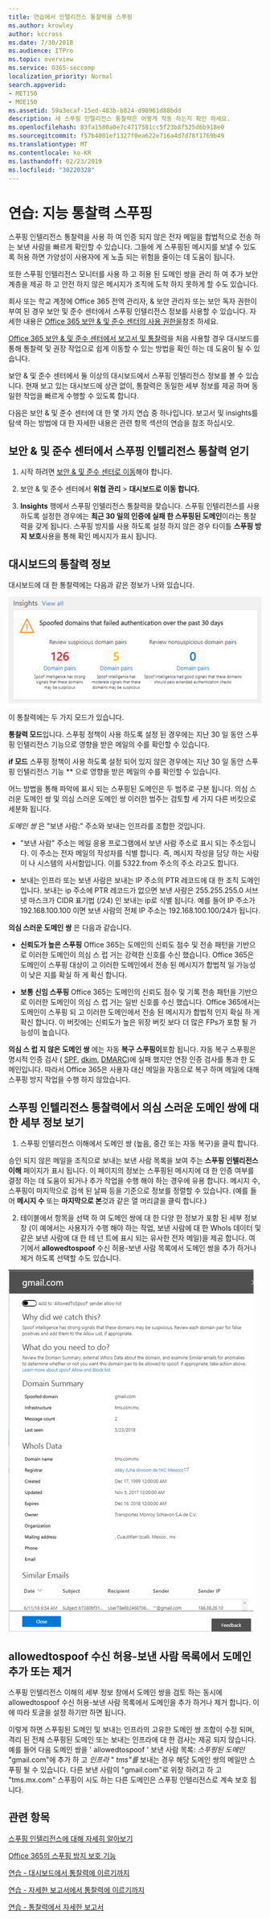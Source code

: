```yaml
---
title: 연습에서 인텔리전스 통찰력을 스푸핑
ms.author: krowley
author: kccross
ms.date: 7/30/2018
ms.audience: ITPro
ms.topic: overview
ms.service: O365-seccomp
localization_priority: Normal
search.appverid:
- MET150
- MOE150
ms.assetid: 59a3ecaf-15ed-483b-b824-d98961d88bdd
description: 새 스푸핑 인텔리전스 통찰력은 어떻게 작동 하는지 확인 하세요.
ms.openlocfilehash: 83fa1580a0e7c4717581cc5f23b8f525d6b918e0
ms.sourcegitcommit: f57b4001ef1327f0ea622e716a4d7d78f1769b49
ms.translationtype: MT
ms.contentlocale: ko-KR
ms.lasthandoff: 02/23/2019
ms.locfileid: "30220328"
---
```

# <a name="walkthrough-spoof-intelligence-insight"></a>연습: 지능 통찰력 스푸핑

스푸핑 인텔리전스 통찰력을 사용 하 여 인증 되지 않은 전자 메일을 합법적으로 전송 하는 보낸 사람을 빠르게 확인할 수 있습니다. 그들에 게 스푸핑된 메시지를 보낼 수 있도록 허용 하면 가양성이 사용자에 게 노출 되는 위험을 줄이는 데 도움이 됩니다.
  
또한 스푸핑 인텔리전스 모니터를 사용 하 고 허용 된 도메인 쌍을 관리 하 여 추가 보안 계층을 제공 하 고 안전 하지 않은 메시지가 조직에 도착 하지 못하게 할 수도 있습니다.
  
회사 또는 학교 계정에 Office 365 전역 관리자, &amp; 보안 관리자 또는 보안 독자 권한이 부여 된 경우 보안 및 준수 센터에서 스푸핑 인텔리전스 정보를 사용할 수 있습니다. 자세한 내용은 [Office 365 보안 &amp; 및 준수 센터의 사용 권한을](permissions-in-the-security-and-compliance-center.md)참조 하세요.
  
[Office 365 보안 &amp; 및 준수 센터에서 보고서 및 통찰력](reports-and-insights-in-security-and-compliance.md)을 처음 사용할 경우 대시보드를 통해 통찰력 및 권장 작업으로 쉽게 이동할 수 있는 방법을 확인 하는 데 도움이 될 수 있습니다.
  
보안 &amp; 및 준수 센터에서 둘 이상의 대시보드에서 스푸핑 인텔리전스 정보를 볼 수 있습니다. 현재 보고 있는 대시보드에 상관 없이, 통찰력은 동일한 세부 정보를 제공 하며 동일한 작업을 빠르게 수행할 수 있도록 합니다.
  
다음은 보안 &amp; 및 준수 센터에 대 한 몇 가지 연습 중 하나입니다. 보고서 및 insights를 탐색 하는 방법에 대 한 자세한 내용은 관련 항목 섹션의 연습을 참조 하십시오.
  
## <a name="getting-to-the-spoof-intelligence-insight-in-the-security-amp-compliance-center"></a>보안 &amp; 및 준수 센터에서 스푸핑 인텔리전스 통찰력 얻기

1. 시작 하려면 [보안 &amp; 및 준수 센터로 이동](go-to-the-securitycompliance-center.md)해야 합니다.
    
2. 보안 &amp; 및 준수 센터에서 **위협 관리** \> **대시보드로 이동 합니다.**
    
3. **Insights** 행에서 스푸핑 인텔리전스 통찰력을 찾습니다. 스푸핑 인텔리전스를 사용 하도록 설정한 경우에는 **최근 30 일의 인증에 실패 한 스푸핑된 도메인**이라는 통찰력을 갖게 됩니다. 스푸핑 방지를 사용 하도록 설정 하지 않은 경우 타이틀 **스푸핑 방지 보호**사용을 통해 확인 메시지가 표시 됩니다. 
    
## <a name="about-the-insight-on-the-dashboard"></a>대시보드의 통찰력 정보

대시보드에 대 한 통찰력에는 다음과 같은 정보가 나와 있습니다.
  
![스푸핑 인텔리전스 통찰력 스크린샷](media/28aeabac-c1a1-4d16-9fbe-14996f742a9a.png)
  
이 통찰력에는 두 가지 모드가 있습니다.
  
 **통찰력 모드**입니다. 스푸핑 정책이 사용 하도록 설정 된 경우에는 지난 30 일 동안 스푸핑 인텔리전스 기능으로 영향을 받은 메일의 수를 확인할 수 있습니다. 
  
 **if 모드** 스푸핑 정책이 사용 하도록 설정 되어 있지 않은 경우에는 지난 30 일 동안 스푸핑 인텔리전스 기능 ** 으로 영향을 받은 메일의 수를 확인할 수 있습니다. 
  
어느 방법을 통해 파악에 표시 되는 스푸핑된 도메인은 두 범주로 구분 됩니다. 의심 스러운 도메인 쌍 및 의심 스러운 도메인 쌍 이러한 범주는 검토할 세 가지 다른 버킷으로 세분화 됩니다. 
  
*도메인 쌍* 은 "보낸 사람:" 주소와 보내는 인프라를 조합한 것입니다. 
  
- "보낸 사람" 주소는 메일 응용 프로그램에서 보낸 사람 주소로 표시 되는 주소입니다. 이 주소는 전자 메일의 작성자를 식별 합니다. 즉, 메시지 작성을 담당 하는 사람이 나 시스템의 사서함입니다. 이를 5322.from 주소의 주소 라고도 합니다.
    
- 보내는 인프라 또는 보낸 사람은 보내는 IP 주소의 PTR 레코드에 대 한 조직 도메인입니다. 보내는 ip 주소에 PTR 레코드가 없으면 보낸 사람은 255.255.255.0 서브넷 마스크가 CIDR 표기법 (/24) 인 보내는 ip로 식별 됩니다. 예를 들어 IP 주소가 192.168.100.100 이면 보낸 사람의 전체 IP 주소는 192.168.100.100/24가 됩니다.
    
 **의심 스러운 도메인 쌍** 은 다음과 같습니다. 
  
- **신뢰도가 높은 스푸핑** Office 365는 도메인의 신뢰도 점수 및 전송 패턴을 기반으로 이러한 도메인이 의심 스 럽 거는 강력한 신호를 수신 했습니다. Office 365은 도메인이 스푸핑 대상이 고 이러한 도메인에서 전송 된 메시지가 합법적 일 가능성이 낮은 지를 확실 하 게 확신 합니다. 
    
- **보통 신임 스푸핑** Office 365는 도메인의 신뢰도 점수 및 기록 전송 패턴을 기반으로 이러한 도메인이 의심 스 럽 거는 일반 신호를 수신 했습니다. Office 365에서는 도메인이 스푸핑 되 고 이러한 도메인에서 전송 된 메시지가 합법적 인지 확실 하 게 확신 합니다. 이 버킷에는 신뢰도가 높은 위장 버킷 보다 더 많은 FPs가 포함 될 가능성이 높습니다. 
    
 **의심 스 럽 지 않은 도메인 쌍** 에는 자동 **복구 스푸핑이**포함 됩니다. 자동 복구 스푸핑은 명시적 인증 검사 ( [SPF](https://docs.microsoft.com/office365/SecurityCompliance/how-office-365-uses-spf-to-prevent-spoofing), [dkim](https://docs.microsoft.com/office365/SecurityCompliance/use-dkim-to-validate-outbound-email), [DMARC](https://docs.microsoft.com/office365/SecurityCompliance/use-dmarc-to-validate-email))에 실패 했지만 연장 인증 검사를 통과 한 도메인입니다. 따라서 Office 365은 사용자 대신 메일을 자동으로 복구 하며 메일에 대해 스푸핑 방지 작업을 수행 하지 않았습니다. 
  
## <a name="view-detailed-information-about-suspicious-domain-pairs-from-the-spoof-intelligence-insight"></a>스푸핑 인텔리전스 통찰력에서 의심 스러운 도메인 쌍에 대 한 세부 정보 보기

1. 스푸핑 인텔리전스 이해에서 도메인 쌍 (높음, 중간 또는 자동 복구)을 클릭 합니다.
  
승인 되지 않은 메일을 조직으로 보내는 보낸 사람 목록을 보여 주는 **스푸핑 인텔리전스 이해** 페이지가 표시 됩니다. 이 페이지의 정보는 스푸핑된 메시지에 대 한 인증 여부를 결정 하는 데 도움이 되거나 추가 작업을 수행 해야 하는 경우에 유용 합니다. 메시지 수, 스푸핑이 마지막으로 검색 된 날짜 등을 기준으로 정보를 정렬할 수 있습니다. (예를 들어 **메시지 수** 또는 **마지막으로 본**것과 같은 열 머리글을 클릭 합니다.) 
    
2. 테이블에서 항목을 선택 하 여 도메인 쌍에 대 한 다양 한 정보가 포함 된 세부 정보 창 (이 예에서는 사용자가 수행 해야 하는 작업, 보낸 사람에 대 한 WhoIs 데이터 및 같은 보낸 사람에 대 한 테 넌 트에 표시 되는 유사한 전자 메일)을 제공 합니다. 여기에서 **allowedtospoof** 수신 허용-보낸 사람 목록에서 도메인 쌍을 추가 하거나 제거 하도록 선택할 수도 있습니다. 
  
![스푸핑 인텔리전스 통찰력 세부 정보 창에 있는 도메인 스크린샷](media/03ad3e6e-2010-4e8e-b92e-accc8bbebb79.png)
  
## <a name="add-or-remove-a-domain-from-the-allowedtospoof-safe-sender-list"></a>allowedtospoof 수신 허용-보낸 사람 목록에서 도메인 추가 또는 제거

스푸핑 인텔리전스 이해의 세부 정보 창에서 도메인 쌍을 검토 하는 동시에 allowedtospoof 수신 허용-보낸 사람 목록에서 도메인을 추가 하거나 제거 합니다. 이에 따라 토글을 설정 하기만 하면 됩니다.
  
이렇게 하면 스푸핑된 도메인 및 보내는 인프라의 고유한 도메인 쌍 조합이 수정 되며, 격리 된 전체 스푸핑된 도메인 또는 보내는 인프라에 대 한 검사는 제공 되지 않습니다. 예를 들어 다음 도메인 쌍을 ' allowedtospoof ' 보낸 사람 목록: *스푸핑된 도메인* "gmail.com"에 추가 하 고 *인프라* " *tms"를* 보내는 경우 해당 도메인 쌍의 메일만 스푸핑 될 수 있습니다. 다른 보낸 사람이 "gmail.com"로 위장 하려고 하 고 "tms.mx.com" 스푸핑이 시도 하는 다른 도메인은 스푸핑 인텔리전스로 계속 보호 됩니다. 
  
## <a name="related-topics"></a>관련 항목

[스푸핑 인텔리전스에 대해 자세히 알아보기](learn-about-spoof-intelligence.md)
  
[Office 365의 스푸핑 방지 보호 기능](anti-spoofing-protection.md)
  
[연습 - 대시보드에서 통찰력에 이르기까지](from-a-dashboard-to-an-insight.md)
  
[연습 - 자세한 보고서에서 통찰력에 이르기까지](from-a-detailed-report-to-an-insight.md)
  
[연습 - 통찰력에서 자세한 보고서](from-an-insight-to-a-detailed-report.md)
  

